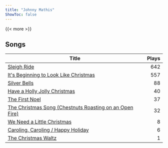 ```yaml
---
title: "Johnny Mathis"
ShowToc: false
---
```


{{< more >}}

## Songs
Title | Plays 
----- | -----: 
[Sleigh Ride](/songs/sleigh-ride) | 642
[It's Beginning to Look Like Christmas](/songs/its-beginning-to-look-like-christmas) | 557
[Silver Bells](/songs/silver-bells) | 88
[Have a Holly Jolly Christmas](/songs/have-a-holly-jolly-christmas) | 40
[The First Noel](/songs/the-first-noel) | 37
[The Christmas Song (Chestnuts Roasting on an Open Fire)](/songs/the-christmas-song-chestnuts-roasting-on-an-open-fire) | 32
[We Need a Little Christmas](/songs/we-need-a-little-christmas) | 8
[Caroling, Caroling / Happy Holiday](/songs/caroling-caroling-happy-holiday) | 6
[The Christmas Waltz](/songs/the-christmas-waltz) | 1

